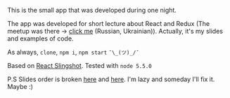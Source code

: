 This is the small app that was developed during one night.

The app was developed for short lecture about React and Redux (The meetup was there -> [click me](http://dou.ua/calendar/10102/) (Russian, Ukrainian)). Actually, it's my slides and examples of code.

As always, `clone`, `npm i`, `npm start` `¯\_(ツ)_/¯`

Based on [React Slingshot](https://github.com/coryhouse/react-slingshot). Tested with `node 5.5.0`

P.S Slides order is broken [here](https://github.com/firec0der/kpi-jsug-react-redux/tree/master/src/constants/slides) and [here](https://github.com/firec0der/kpi-jsug-react-redux/blob/master/src/constants/slides.js#L38-L54). I'm lazy and someday I'll fix it. Maybe :)
